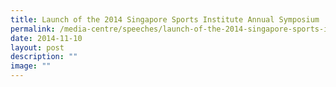 ```yaml
---
title: Launch of the 2014 Singapore Sports Institute Annual Symposium
permalink: /media-centre/speeches/launch-of-the-2014-singapore-sports-institute-annual-symposium/
date: 2014-11-10
layout: post
description: ""
image: ""
---
```

